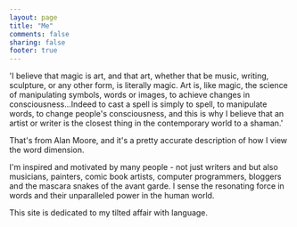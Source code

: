 ```yaml
---
layout: page
title: "Me"
comments: false
sharing: false
footer: true
---
```


'I believe that magic is art, and that art, whether that be music, writing, sculpture, or any other form, is literally magic. Art is, like magic, the science of manipulating symbols, words or images, to achieve changes in consciousness...Indeed to cast a spell is simply to spell, to manipulate words, to change people's consciousness, and this is why I believe that an artist or writer is the closest thing in the contemporary world to a shaman.'

That's from Alan Moore, and it's a pretty accurate description of how I view the word dimension. 

I'm inspired and motivated by many people - not just writers and but also musicians, painters, comic book artists, computer programmers, bloggers and the mascara snakes of the avant garde. I sense the resonating force in words and their unparalleled power in the human world.

This site is dedicated to my tilted affair with language.


